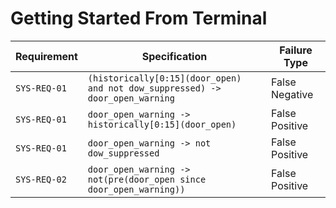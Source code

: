# Getting Started From Terminal

| Requirement  | Specification                                                                 | Failure Type   |
|--------------|-------------------------------------------------------------------------------|----------------|
| `SYS-REQ-01` | `(historically[0:15](door_open) and not dow_suppressed) -> door_open_warning` | False Negative |
| `SYS-REQ-01` | `door_open_warning -> historically[0:15](door_open)`                          | False Positive |
| `SYS-REQ-01` | `door_open_warning -> not dow_suppressed`                                     | False Positive |
| `SYS-REQ-02` | `door_open_warning -> not(pre(door_open since door_open_warning))`            | False Positive |
